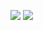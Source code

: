 ![](https://github-readme-stats.vercel.app/api?username=MIN-GOL&theme=dark)
![](http://antzuhl.cn:4000/get/@MIN-GOL.readme)
